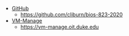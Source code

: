 - [GitHub](https://github.com/cliburn/bios-823-2020)
  - https://github.com/cliburn/bios-823-2020
- [VM-Manage](https://vm-manage.oit.duke.edu)
  - https://vm-manage.oit.duke.edu

